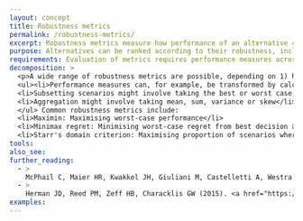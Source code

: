 ```yaml
---
layout: concept
title: Robustness metrics
permalink: /robustness-metrics/
excerpt: Robustness metrics measure how performance of an alternative changes in different scenarios
purpose: Alternatives can be ranked according to their robustness, including as part of <a href="../efficiency-robustness-tradeoffs">Efficiency-Robustness trade-offs</a>
requirements: Evaluation of metrics requires performance measures across multiple scenarios, e.g. produced from multiple model runs with different settings.
decomposition: >
  <p>A wide range of robustness metrics are possible, depending on 1) how performance measures transformed, 2) scenarios are subsetted, 3) subsetted performance measures are aggregated [McPhail-2018]. See Resources for further details</p>
  <ul><li>Performance measures can, for example, be transformed by calculating regret from the best alternative, or by evaluating whether performance satisfies constraints</li>
  <li>Subsetting scenarios might involve taking the best or worst case, or another percentile</li>
  <li>Aggregation might involve taking mean, sum, variance or skew</li>
  </ul> Common robustness metrics include:
  <li>Maximin: Maximising worst-case performance</li>
  <li>Minimax regret: Minimising worst-case regret from best decision alternative</li>
  <li>Starr's domain criterion: Maximising proportion of scenarios where a performance threshold is satisfied</li>
tools:
also_see:
further_reading:
  - >
    McPhail C, Maier HR, Kwakkel JH, Giuliani M, Castelletti A, Westra S (2018) <a href="https://dx.doi.org/10.1002/2017EF000649">Robustness metrics: How are they calculated, when should they be used and why do they give different results?</a>. Earth's Future. doi:10.1002/2017EF000649
  - >
    Herman JD, Reed PM, Zeff HB, Characklis GW (2015). <a href="https://dx.doi.org/10.1061/(ASCE)WR.1943-5452.0000509">How Should Robustness Be Defined for Water Systems Planning under Change?</a>. Journal of Water Resources Planning and Management. 141 (10): 04015012. doi:10.1061/(ASCE)WR.1943-5452.0000509
examples:
---
```

